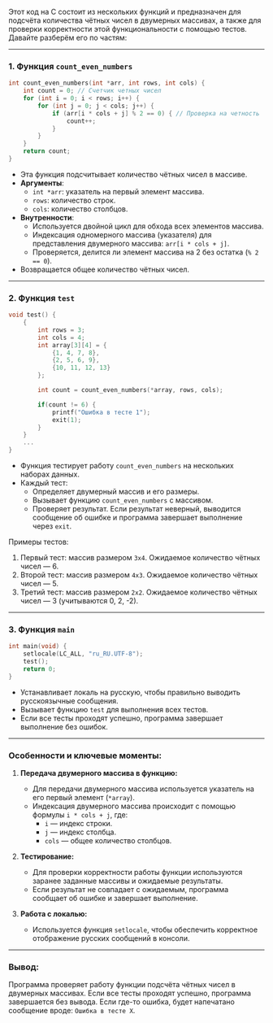 Этот код на C состоит из нескольких функций и предназначен для подсчёта количества чётных чисел в двумерных массивах, а также для проверки корректности этой функциональности с помощью тестов. Давайте разберём его по частям:

---

### 1. **Функция `count_even_numbers`**

```c
int count_even_numbers(int *arr, int rows, int cols) {
    int count = 0; // Счетчик четных чисел
    for (int i = 0; i < rows; i++) {
        for (int j = 0; j < cols; j++) {
            if (arr[i * cols + j] % 2 == 0) { // Проверка на четность
                count++;
            }
        }
    }
    return count;
}
```

- Эта функция подсчитывает количество чётных чисел в массиве.
- **Аргументы**:
  - `int *arr`: указатель на первый элемент массива.
  - `rows`: количество строк.
  - `cols`: количество столбцов.
- **Внутренности**:
  - Используется двойной цикл для обхода всех элементов массива.
  - Индексация одномерного массива (указателя) для представления двумерного массива: `arr[i * cols + j]`.
  - Проверяется, делится ли элемент массива на 2 без остатка (`% 2 == 0`).
- Возвращается общее количество чётных чисел.

---

### 2. **Функция `test`**

```c
void test() {
    {
        int rows = 3;
        int cols = 4;
        int array[3][4] = {
            {1, 4, 7, 8},
            {2, 5, 6, 9},
            {10, 11, 12, 13}
        };

        int count = count_even_numbers(*array, rows, cols);

        if(count != 6) {
            printf("Ошибка в тесте 1");
            exit(1);
        }
    }
    ...
}
```

- Функция тестирует работу `count_even_numbers` на нескольких наборах данных.
- Каждый тест:
  - Определяет двумерный массив и его размеры.
  - Вызывает функцию `count_even_numbers` с массивом.
  - Проверяет результат. Если результат неверный, выводится сообщение об ошибке и программа завершает выполнение через `exit`.

Примеры тестов:
1. Первый тест: массив размером `3x4`. Ожидаемое количество чётных чисел — 6.
2. Второй тест: массив размером `4x3`. Ожидаемое количество чётных чисел — 5.
3. Третий тест: массив размером `2x2`. Ожидаемое количество чётных чисел — 3 (учитываются 0, 2, -2).

---

### 3. **Функция `main`**

```c
int main(void) {
    setlocale(LC_ALL, "ru_RU.UTF-8");
    test();
    return 0;
}
```

- Устанавливает локаль на русскую, чтобы правильно выводить русскоязычные сообщения.
- Вызывает функцию `test` для выполнения всех тестов.
- Если все тесты проходят успешно, программа завершает выполнение без ошибок.

---

### Особенности и ключевые моменты:
1. **Передача двумерного массива в функцию:**
   - Для передачи двумерного массива используется указатель на его первый элемент (`*array`).
   - Индексация двумерного массива происходит с помощью формулы `i * cols + j`, где:
     - `i` — индекс строки.
     - `j` — индекс столбца.
     - `cols` — общее количество столбцов.

2. **Тестирование:**
   - Для проверки корректности работы функции используются заранее заданные массивы и ожидаемые результаты.
   - Если результат не совпадает с ожидаемым, программа сообщает об ошибке и завершает выполнение.

3. **Работа с локалью:**
   - Используется функция `setlocale`, чтобы обеспечить корректное отображение русских сообщений в консоли.

---

### Вывод:
Программа проверяет работу функции подсчёта чётных чисел в двумерных массивах. Если все тесты проходят успешно, программа завершается без вывода. Если где-то ошибка, будет напечатано сообщение вроде: `Ошибка в тесте X`.